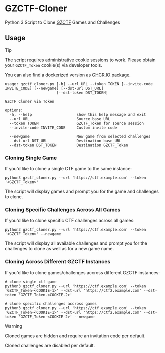 # GZCTF-Cloner
Python 3 Script to Clone [GZCTF](https://github.com/GZTimeWalker/GZCTF) Games and Challenges

## Usage

>[!TIP]
>The script requires administrative cookie sessions to work.
>Please obtain your `GZCTF_Token` cookie(s) via developer tools.
>
>You can also find a dockerized version as [GHCR.IO package](https://github.com/l4rm4nd/GZCTF-Cloner/pkgs/container/gzctf-cloner).

````
usage: gzctf_cloner.py [-h] --url URL --token TOKEN [--invite-code INVITE_CODE] [--newgame] [--dst-url DST_URL]
                       [--dst-token DST_TOKEN]

GZCTF Cloner via Token

options:
  -h, --help                    show this help message and exit
  --url URL                     Source base URL
  --token TOKEN                 GZCTF_Token for source session
  --invite-code INVITE_CODE     Custom invite code
                              
  --newgame                     New game from selected challenges
  --dst-url DST_URL             Destination base URL
  --dst-token DST_TOKEN         Destination GZCTF_Token
````

### Cloning Single Game

If you'd like to clone a single CTF game to the same instance:

````
python3 gzctf_cloner.py --url 'https://ctf.example.com' --token '<GZCTF_Token>'
````

The script will display games and prompt you for the game and challenges to clone.

### Cloning Specific Challenges Across All Games

If you'd like to clone specific CTF challenges across all games:

````
python3 gzctf_cloner.py --url 'https://ctf.example.com' --token '<GZCTF_Token>' --newgame
````

The script will display all available challenges and prompt you for the challenges to clone as well as for a new game name.

### Cloning Across Different GZCTF Instances

If you'd like to clone games/challenges accross different GZCTF instances:

````
# clone single ctf game
python3 gzctf_cloner.py --url 'https://ctf.example.com' --token 'GZCTF_Token-<COOKIE-1>' --dst-url 'https://ctf2.example.com' --dst-token 'GZCTF_Token-<COOKIE-2>'

# clone specific challenges accross games
python3 gzctf_cloner.py --url 'https://ctf.example.com' --token 'GZCTF_Token-<COOKIE-1>' --dst-url 'https://ctf2.example.com' --dst-token 'GZCTF_Token-<COOKIE-2>' --newgame
````

> [!WARNING]
> Cloned games are hidden and require an invitation code per default.
>
> Cloned challenges are disabled per default.
